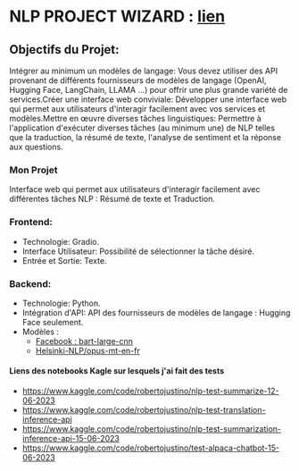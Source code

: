 # NLP PROJECT WIZARD : [lien](https://huggingface.co/spaces/Roberto8/NLP_Wizard) 

## Objectifs du Projet:

  Intégrer au minimum un modèles de langage: Vous devez utiliser des API provenant de différents fournisseurs de modèles de langage (OpenAI, Hugging Face, LangChain, LLAMA …) pour offrir une plus grande variété de services.Créer une interface web conviviale: Développer une interface web qui permet aux utilisateurs d'interagir facilement avec vos services et modèles.Mettre en œuvre diverses tâches linguistiques: Permettre à l'application d'exécuter diverses tâches (au minimum une) de NLP telles que la traduction, la résumé de texte, l'analyse de sentiment et la réponse aux questions.

 ### Mon Projet 
Interface web qui permet aux utilisateurs d'interagir facilement avec différentes tâches NLP : Résumé de texte et Traduction.

 ### Frontend:

- Technologie: Gradio.
- Interface Utilisateur: Possibilité de sélectionner la tâche désiré.
- Entrée et Sortie: Texte.

 ### Backend:

- Technologie: Python. 
- Intégration d'API: API des fournisseurs de modèles de langage : Hugging Face seulement.
- Modèles : 
    - [Facebook : bart-large-cnn](https://huggingface.co/facebook/bart-large-cnn)
    - [Helsinki-NLP/opus-mt-en-fr](https://huggingface.co/Helsinki-NLP/opus-mt-en-fr)
 
 #### Liens des notebooks Kagle sur lesquels j'ai fait des tests

 - https://www.kaggle.com/code/robertojustino/nlp-test-summarize-12-06-2023
 - https://www.kaggle.com/code/robertojustino/nlp-test-translation-inference-api
 - https://www.kaggle.com/code/robertojustino/nlp-test-summarization-inference-api-15-06-2023
 - https://www.kaggle.com/code/robertojustino/test-alpaca-chatbot-15-06-2023 

